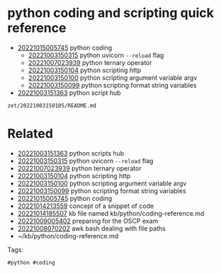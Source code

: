 # python coding and scripting quick reference

- [20221015005745](/zet/20221015005745/README.md) python coding
  - [20221003150315](/zet/20221003150315/README.md) python uvicorn `--reload` flag
  - [20221007023939](/zet/20221007023939/README.md) python ternary operator
  - [20221003150104](/zet/20221003150104/README.md) python scripting http
  - [20221003150100](/zet/20221003150100/README.md) python scripting argument variable argv
  - [20221003150099](/zet/20221003150099/README.md) python scripting format string variables
- [20221003151363](/zet/20221003151363/README.md) python script hub

` zet/20221003150105/README.md `

# Related

- [20221003151363](/zet/20221003151363/README.md) python scripts hub
- [20221003150315](/zet/20221003150315/README.md) python uvicorn `--reload` flag
- [20221007023939](/zet/20221007023939/README.md) python ternary operator
- [20221003150104](/zet/20221003150104/README.md) python scripting http
- [20221003150100](/zet/20221003150100/README.md) python scripting argument variable argv
- [20221003150099](/zet/20221003150099/README.md) python scripting format string variables
- [20221015005745](/zet/20221015005745/README.md) python coding
- [20221014213559](/zet/20221014213559/README.md) concept of a snippet of code
- [20221014185507](/zet/20221014185507/README.md) kb file named kb/python/coding-reference.md
- [20221009005402](/zet/20221009005402/README.md) preparing for the OSCP exam
- [20221008070202](/zet/20221008070202/README.md) awk bash dealing with file paths
- ~/kb/python/coding-reference.md

Tags:

    #python #coding 
